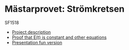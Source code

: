 # Mästarprovet: Strömkretsen
SF1518
* [Project description](https://github.com/haaln/sf1518/blob/master/Projects/Project:%20Stromkretsen/MastarprovHT2020%20Stromkretsen.pdf)
* [Proof that E(t) is constant and other equations](https://github.com/haaln/sf1518/blob/master/Projects/Project:%20Stromkretsen/math/Str%C3%B6mkretsen.pdf)
* [Presentation fun version](https://github.com/haaln/sf1518/blob/master/Projects/Project:%20Stromkretsen/presentation/presentation.pdf)
